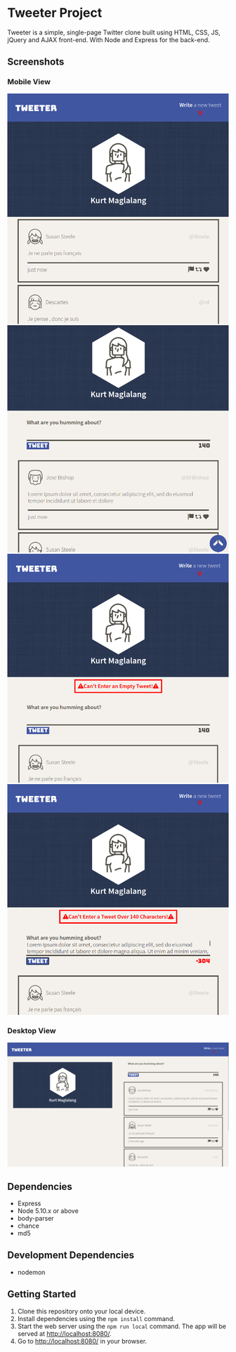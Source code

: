 # Tweeter Project

Tweeter is a simple, single-page Twitter clone built using HTML, CSS, JS, jQuery and AJAX front-end. With Node and Express for the back-end.

## Screenshots
### Mobile View
!['Mobile View'](docs/mobileView-1.png)
!['Mobile View Hidden Nav and Visisble Toggle Button'](docs/mobileViewHiddenNavToggleButtonShown.png)
!['Empty Input Error'](docs/mobileViewEmptyInputError.png)
!['140 Characters Over Limit'](docs/mobileViewOver140CharactersError.png)
### Desktop View
!['Desktop View'](docs/desktopView.png)

## Dependencies

- Express
- Node 5.10.x or above
- body-parser
- chance
- md5
## Development Dependencies
- nodemon
## Getting Started

1. Clone this repository onto your local device.
2. Install dependencies using the `npm install` command.
3. Start the web server using the `npm run local` command. The app will be served at <http://localhost:8080/>.
4. Go to <http://localhost:8080/> in your browser.
